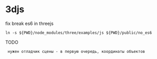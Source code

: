 # 3djs

fix break es6 in threejs

    ln -s ${PWD}/node_modules/three/examples/js ${PWD}/public/no_es6
    
TODO

     нужен отладчик сцены - в первую очередь, координаты объектов